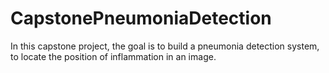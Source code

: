 # CapstonePneumoniaDetection
In this capstone project, the goal is to build a pneumonia detection system, to locate the position of inflammation in an image. 
